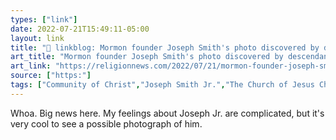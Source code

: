 ```yaml
---
types: ["link"]
date: 2022-07-21T15:49:11-05:00
layout: link
title: "🔗 linkblog: Mormon founder Joseph Smith's photo discovered by descendant after nearly 180 years'"
art_title: "Mormon founder Joseph Smith's photo discovered by descendant after nearly 180 years"
art_link: "https://religionnews.com/2022/07/21/mormon-founder-joseph-smiths-photo-discovered-by-descendant-after-nearly-180-years/"
source: ["https:"]
tags: ["Community of Christ","Joseph Smith Jr.","The Church of Jesus Christ of Latter-day Saints","Lach Mackay","David Howlett"]
---
```

Whoa. Big news here. My feelings about Joseph Jr. are complicated, but it's very cool to see a possible photograph of him.
 
